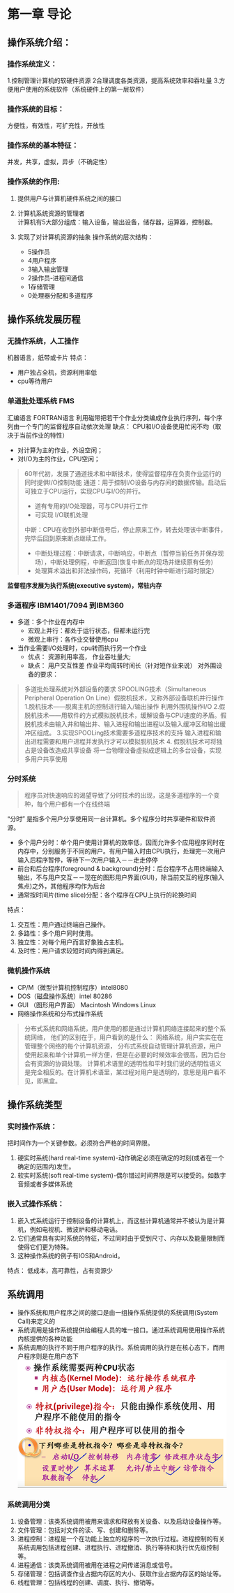 # 第一章 导论

## 操作系统介绍：

### 操作系统定义：
1.控制管理计算机的软硬件资源
2合理调度各类资源，提高系统效率和吞吐量
3.方便用户使用的系统软件（系统硬件上的第一层软件）

### 操作系统的目标：
方便性，有效性，可扩充性，开放性

### 操作系统的基本特征：
并发，共享，虚拟，异步（不确定性）

### 操作系统的作用:
1. 提供用户与计算机硬件系统之间的接口
2. 计算机系统资源的管理者  
    计算机有5大部分组成：输入设备，输出设备，储存器，运算器，控制器。

3. 实现了对计算机资源的抽象
    操作系统的层次结构：
    - 5操作员
    - 4用户程序
    - 3输入输出管理
    - 2操作员-进程间通信
    - 1存储管理
    - 0处理器分配和多道程序
## 操作系统发展历程
### 无操作系统，人工操作
机器语言，纸带或卡片
特点：
- 用户独占全机，资源利用率低
- cpu等待用户
### 单道批处理系统  FMS
汇编语言 FORTRAN语言
利用磁带把若干个作业分类编成作业执行序列，每个序列由一个专门的监督程序自动依次处理
缺点：
CPU和I/O设备使用忙闲不均（取决于当前作业的特性）  
- 对计算为主的作业，外设空闲；
- 对I/O为主的作业，CPU空闲；
>60年代初，发展了通道技术和中断技术，使得监督程序在负责作业运行的同时提供I/O控制功能
>通道：用于控制I/O设备与内存间的数据传输。启动后可独立于CPU运行，实现CPU与I/O的并行。
> - 道有专用的I/O处理器，可与CPU并行工作
> - 可实现 I/O联机处理  
> 
>中断：CPU在收到外部中断信号后，停止原来工作，转去处理该中断事件，完毕后回到原来断点继续工作。
>    - 中断处理过程：中断请求，中断响应，中断点（暂停当前任务并保存现场），中断处理例程，中断返回(恢复中断点的现场并继续原有任务)
>    - 处理算术溢出和非法操作码，死循环（利用时钟中断进行超时限定）  

**监督程序发展为执行系统(executive system)，常驻内存**
### 多道程序 IBM1401/7094 到IBM360
- 多道：多个作业在内存中
  - 宏观上并行：都处于运行状态，但都未运行完
  - 微观上串行：各作业交替使用cpu
- 当作业需要I/O处理时，cpu转而执行另一个作业
    - 优点：
    资源利用率高，
    作业吞吐量大;
    - 缺点：
    用户交互性差
    作业平均周转时间长（针对短作业来说）
    对外围设备的要求：
>多道批处理系统对外部设备的要求
>SPOOLING技术（Simultaneous Peripheral Operation On Line）假脱机技术，又称外部设备联机并行操作
>1.脱机技术——脱离主机的控制进行输入/输出操作
> 利用外围机操作I/O
>2.假脱机技术——用软件的方式模拟脱机技术，缓解设备与CPU速度的矛盾。假脱机技术由输入井和输出井、输入进程和输出进程以及输入缓冲区和输出缓冲区组成。
>3.实现SPOOLing技术需要多道程序技术的支持
输入进程和输出进程需要和用户进程并发执行才可以模拟脱机技术
>4. 假脱机技术可将独占是设备改造成共享设备
将一台物理设备虚拟成逻辑上的多台设备，实现多用户共享使用
###	分时系统
>程序员对快速响应的渴望导致了分时技术的出现，这是多道程序的一个变种，每个用户都有一个在线终端

“分时” 是指多个用户分享使用同一台计算机。多个程序分时共享硬件和软件资源。
- 多个用户分时：单个用户使用计算机的效率低，因而允许多个应用程序同时在内存中，分别服务于不同的用户。有用户输入时由CPU执行，处理完一次用户输入后程序暂停，等待下一次用户输入－－走走停停
- 前台和后台程序(foreground & background)分时：后台程序不占用终端输入输出，不与用户交互－－现在的图形用户界面(GUI)，除当前交互的程序(输入焦点)之外，其他程序均作为后台
- 通常按时间片(time slice)分配：各个程序在CPU上执行的轮换时间

特点：
1. 交互性：用户通过终端自己操作。
2. 多路性：多个用户同时使用。
3. 独立性：对每个用户而言好象独占主机。
4. 及时性：用户请求较短时间内得到满足。

### 微机操作系统
- CP/M（微型计算机控制程序）intel8080
- DOS（磁盘操作系统）intel 80286
- GUI  （图形用户界面） Macintosh Windows  Linux
- 网络操作系统和分布式操作系统
>分布式系统和网络系统，用户使用的都是通过计算机网络连接起来的整个系统网络， 
他们的区别在于，用户看到的是什么： 
网络系统，用户实实在在管理整个网络的每个计算机资源， 
分布式系统自动管理计算机资源，用户使用起来和单个计算机一样方便，但是在必要的时候效率会很高，因为后台会有资源的协调处理。
计算机术语里的透明性和平时我们说的透明性语义是完全相反的。在计算机术语里，某过程对用户是透明的，意思是用户看不见，即黑盒。
		
## 操作系统类型
### 实时操作系统：
把时间作为一个关键参数。必须符合严格的时间界限。 
1. 硬实时系统(hard real-time system)-动作确定必须在确定的时刻(或者在一个确定的范围内)发生。 
2. 软实时系统(soft real-time system)-偶尔错过时间界限是可以接受的。如数字音频或者多媒体系统
### 嵌入式操作系统：
1. 嵌入式系统运行于控制设备的计算机上，而这些计算机通常并不被认为是计算机，例如电视机、微波炉和移动电话。 
2. 它们通常具有实时系统的特征，不过同时由于受到尺寸、内存以及能量限制而使得它们更为特殊。 
3. 这种操作系统的例子有IOS和Android。 

特点：
    低成本，高可靠性，占有资源少

## 系统调用
- 操作系统和用户程序之间的接口是由一组操作系统提供的系统调用(System Call)来定义的
- 系统调用是操作系统提供给编程人员的唯一接口。通过系统调用使用操作系统内核提供的各种功能
- 系统调用的执行不同于用户程序的执行。系统调用的执行是在核心态下，而用户程序则是在用户态下
![20220502180734](https://raw.githubusercontent.com/GWrety/Ima/master/images/20220502180734.png)
### 系统调用分类
1. 设备管理：该类系统调用被用来请求和释放有关设备、以及启动设备操作等。
2. 文件管理：包括对文件的读、写、创建和删除等。
3. 进程控制：进程是一个在功能上独立的程序的一次执行过程。进程控制的有关系统调用包括进程创建、进程执行、进程撤消、执行等待和执行优先级控制等。
4. 进程通信：该类系统调用被用在进程之间传递消息或信号。
5. 存储管理：包括调查作业占据内存区的大小、获取作业占据内存区的始址等。
6. 线程管理：包括线程的创建、调度、执行、撤销等。



